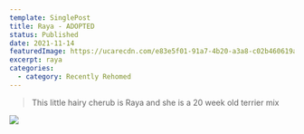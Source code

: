 ```yaml
---
template: SinglePost
title: Raya - ADOPTED
status: Published
date: 2021-11-14
featuredImage: https://ucarecdn.com/e83e5f01-91a7-4b20-a3a8-c02b460619a7/-/crop/411x293/0,32/-/preview/
excerpt: raya
categories:
  - category: Recently Rehomed
---
```

> This little hairy cherub is Raya and she is a 20 week old terrier mix 

![](https://ucarecdn.com/a364f0cf-bd65-4513-a55d-55264627fc30/)

![]()